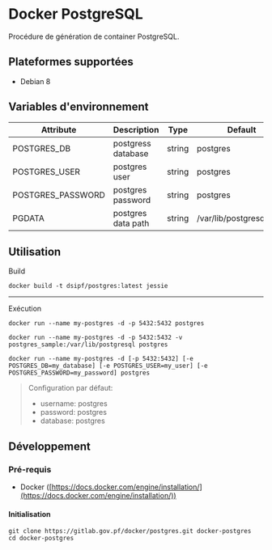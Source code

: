 # Docker PostgreSQL

Procédure de génération de container PostgreSQL.

## Plateformes supportées

* Debian 8

## Variables d'environnement

Attribute        | Description | Type | Default
-----------------|-------------|------|--------
POSTGRES_DB | postgress database | string | postgres
POSTGRES_USER | postgres user | string | postgres
POSTGRES_PASSWORD | postgres password | string | postgres
PGDATA | postgres data path | string | /var/lib/postgresql/data

## Utilisation

Build

```
docker build -t dsipf/postgres:latest jessie
```

--------------

Exécution

```
docker run --name my-postgres -d -p 5432:5432 postgres
```

```
docker run --name my-postgres -d -p 5432:5432 -v postgres_sample:/var/lib/postgresql postgres
```

```
docker run --name my-postgres -d [-p 5432:5432] [-e POSTGRES_DB=my_database] [-e POSTGRES_USER=my_user] [-e POSTGRES_PASSWORD=my_password] postgres
```

> Configuration par défaut: 
>  - username: postgres
>  - password: postgres
>  - database: postgres


## Développement

### Pré-requis

* Docker ([https://docs.docker.com/engine/installation/](https://docs.docker.com/engine/installation/))

#### Initialisation

```
git clone https://gitlab.gov.pf/docker/postgres.git docker-postgres
cd docker-postgres
```
